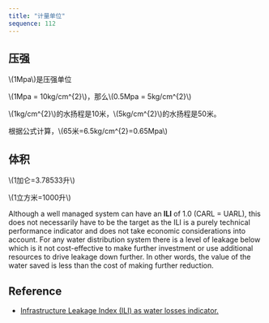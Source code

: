 ```yaml
---
title: "计量单位"
sequence: 112
---
```


## 压强

<p>
\(1Mpa\)是压强单位
</p>

<p>
\(1Mpa = 10kg/cm^{2}\)，那么\(0.5Mpa = 5kg/cm^{2}\)
</p>

<p>
\(1kg/cm^{2}\)的水扬程是10米，\(5kg/cm^{2}\)的水扬程是50米。
</p>

<p>
根据公式计算，\(65米=6.5kg/cm^{2}=0.65Mpa\)
</p>

## 体积

<p>
\(1加仑=3.78533升\)
</p>

<p>
\(1立方米=1000升\)
</p>

Although a well managed system can have an **ILI** of 1.0 (CARL = UARL),
this does not necessarily have to be the target as the ILI is a purely technical performance indicator
and does not take economic considerations into account.
For any water distribution system there is a level of leakage below
which is it not cost-effective to make further investment
or use additional resources to drive leakage down further.
In other words, the value of the water saved is less than the cost of making further reduction.

## Reference

- [Infrastructure Leakage Index (ILI) as water losses indicator.](https://www.thefreelibrary.com/Infrastructure+Leakage+Index+(ILI)+as+water+losses+indicator.-a0212851407)
